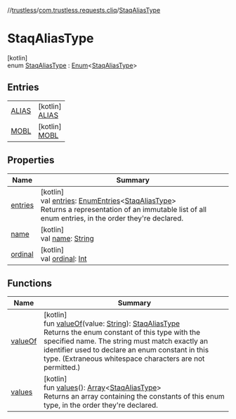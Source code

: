 //[trustless](../../../index.md)/[com.trustless.requests.cliq](../index.md)/[StaqAliasType](index.md)

# StaqAliasType

[kotlin]\
enum [StaqAliasType](index.md) : [Enum](https://kotlinlang.org/api/latest/jvm/stdlib/kotlin/-enum/index.html)&lt;[StaqAliasType](index.md)&gt;

## Entries

| | |
|---|---|
| [ALIAS](-a-l-i-a-s/index.md) | [kotlin]<br>[ALIAS](-a-l-i-a-s/index.md) |
| [MOBL](-m-o-b-l/index.md) | [kotlin]<br>[MOBL](-m-o-b-l/index.md) |

## Properties

| Name | Summary |
|---|---|
| [entries](entries.md) | [kotlin]<br>val [entries](entries.md): [EnumEntries](https://kotlinlang.org/api/latest/jvm/stdlib/kotlin.enums/-enum-entries/index.html)&lt;[StaqAliasType](index.md)&gt;<br>Returns a representation of an immutable list of all enum entries, in the order they're declared. |
| [name](../../com.trustless.requests.kyc.retrieveSteps/-input-k-y-c-type/-d-o-c-u-m-e-n-t/index.md#-372974862%2FProperties%2F-1818097539) | [kotlin]<br>val [name](../../com.trustless.requests.kyc.retrieveSteps/-input-k-y-c-type/-d-o-c-u-m-e-n-t/index.md#-372974862%2FProperties%2F-1818097539): [String](https://kotlinlang.org/api/latest/jvm/stdlib/kotlin/-string/index.html) |
| [ordinal](../../com.trustless.requests.kyc.retrieveSteps/-input-k-y-c-type/-d-o-c-u-m-e-n-t/index.md#-739389684%2FProperties%2F-1818097539) | [kotlin]<br>val [ordinal](../../com.trustless.requests.kyc.retrieveSteps/-input-k-y-c-type/-d-o-c-u-m-e-n-t/index.md#-739389684%2FProperties%2F-1818097539): [Int](https://kotlinlang.org/api/latest/jvm/stdlib/kotlin/-int/index.html) |

## Functions

| Name | Summary |
|---|---|
| [valueOf](value-of.md) | [kotlin]<br>fun [valueOf](value-of.md)(value: [String](https://kotlinlang.org/api/latest/jvm/stdlib/kotlin/-string/index.html)): [StaqAliasType](index.md)<br>Returns the enum constant of this type with the specified name. The string must match exactly an identifier used to declare an enum constant in this type. (Extraneous whitespace characters are not permitted.) |
| [values](values.md) | [kotlin]<br>fun [values](values.md)(): [Array](https://kotlinlang.org/api/latest/jvm/stdlib/kotlin/-array/index.html)&lt;[StaqAliasType](index.md)&gt;<br>Returns an array containing the constants of this enum type, in the order they're declared. |
